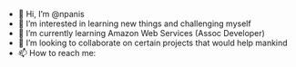 - 👋 Hi, I’m @npanis
- 👀 I’m interested in learning new things and challenging myself
- 🌱 I’m currently learning Amazon Web Services (Assoc Developer)
- 💞️ I’m looking to collaborate on certain projects that would help mankind
- 📫 How to reach me: 

<!---
npanis/npanis is a ✨ special ✨ repository because its `README.md` (this file) appears on your GitHub profile.
You can click the Preview link to take a look at your changes.
--->
